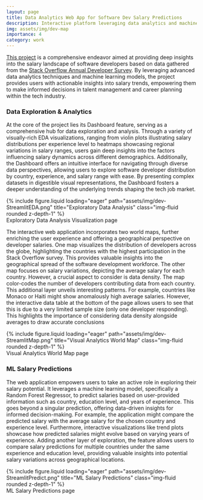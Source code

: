 ```yaml
---
layout: page
title: Data Analytics Web App for Software Dev Salary Predictions
description: Interactive platform leveraging data analytics and machine learning to predict software developers' salaries, offering actionable insights.
img: assets/img/dev-map
importance: 4
category: work
---
```


[This project](https://github.com/davidperezcarrasco/Visual-Data-Analytics-Web-App-with-ML-Predictions) is a comprehensive endeavor aimed at providing deep insights into the salary landscape of software developers based on data gathered from the [Stack Overflow Annual Developer Survey](https://insights.stackoverflow.com/survey). By leveraging advanced data analytics techniques and machine learning models, the project provides users with actionable insights into salary trends, empowering them to make informed decisions in talent management and career planning within the tech industry.

### Data Exploration & Analytics

At the core of the project lies its Dashboard feature, serving as a comprehensive hub for data exploration and analysis. Through a variety of visually-rich EDA visualizations, ranging from violin plots illustrating salary distributions per experience level to heatmaps showcasing regional variations in salary ranges, users gain deep insights into the factors influencing salary dynamics across different demographics. Additionally, the Dashboard offers an intuitive interface for navigating through diverse data perspectives, allowing users to explore software developer distribution by country, experience, and salary range with ease. By presenting complex datasets in digestible visual representations, the Dashboard fosters a deeper understanding of the underlying trends shaping the tech job market.

<div class="row">
    <div class="col-sm mt-3 mt-md-0">
        {% include figure.liquid loading="eager" path="assets/img/dev-StreamlitEDA.png" title="Exploratory Data Analysis" class="img-fluid rounded z-depth-1" %}
    </div>
</div>
<div class="caption">
    Exploratory Data Analysis Visualization page
</div>

The interactive web application incorporates two world maps, further enriching the user experience and offering a geographical perspective on developer salaries. One map visualizes the distribution of developers across the globe, highlighting the countries with the highest participation in the Stack Overflow survey. This provides valuable insights into the geographical spread of the software development workforce. The other map focuses on salary variations, depicting the average salary for each country. However, a crucial aspect to consider is data density. The map color-codes the number of developers contributing data from each country. This additional layer unveils interesting patterns. For example, countries like Monaco or Haiti might show anomalously high average salaries. However, the interactive data table at the bottom of the page allows users to see that this is due to a very limited sample size (only one developer responding). This highlights the importance of considering data density alongside averages to draw accurate conclusions

<div class="row">
    <div class="col-sm mt-3 mt-md-0">
        {% include figure.liquid loading="eager" path="assets/img/dev-StreamlitMap.png" title="Visual Analytics World Map" class="img-fluid rounded z-depth-1" %}
    </div>
</div>
<div class="caption">
    Visual Analytics World Map page
</div>

### ML Salary Predictions

The web application empowers users to take an active role in exploring their salary potential. It leverages a machine learning model, specifically a Random Forest Regressor, to predict salaries based on user-provided information such as country, education level, and years of experience. This goes beyond a singular prediction, offering data-driven insights for informed decision-making. For example, the application might compare the predicted salary with the average salary for the chosen country and experience level. Furthermore, interactive visualizations like trend plots showcase how predicted salaries might evolve based on varying years of experience. Adding another layer of exploration, the feature allows users to compare salary predictions for multiple countries under the same experience and education level, providing valuable insights into potential salary variations across geographical locations.

<div class="row">
    <div class="col-sm mt-3 mt-md-0">
        {% include figure.liquid loading="eager" path="assets/img/dev-StreamlitPredict.png" title="ML Salary Predictions" class="img-fluid rounded z-depth-1" %}
    </div>
</div>
<div class="caption">
    ML Salary Predictions page
</div>
